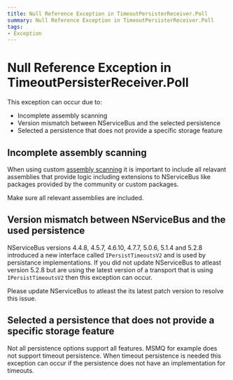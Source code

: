 ```yaml
---
title: Null Reference Exception in TimeoutPersisterReceiver.Poll
summary: Null Reference Exception in TimeoutPersisterReceiver.Poll
tags:
- Exception
---
```


# Null Reference Exception in TimeoutPersisterReceiver.Poll

This exception can occur due to:

* Incomplete assembly scanning
* Version mismatch between NServiceBus and the selected persistence
* Selected a persistence that does not provide a specific storage feature


## Incomplete assembly scanning

When using custom [assembly scanning](/nservicebus/hosting/assembly-scanning) it is important to include all relavant assemblies that provide logic including extensions to NServiceBus like packages provided by the community or custom packages.

Make sure all relevant assemblies are included.

## Version mismatch between NServiceBus and the used persistence

NServiceBus versions 4.4.8, 4.5.7, 4.6.10, 4.7.7, 5.0.6, 5.1.4 and 5.2.8 introduced a new interface called `IPersistTimeoutsV2` and is used by persistance implementations. If you did not update NServiceBus to atleast version 5.2.8 but are using the latest version of a transport that is using `IPersistTimeoutsV2` then this exception can occur.

Please update NServiceBus to atleast the its latest patch version to resolve this issue.


## Selected a persistence that does not provide a specific storage feature

Not all persistence options support all features. MSMQ for example does not support timeout persistence. When timeout persistence is needed this exception can occur if the persistence does not have an implementation for timeouts.
